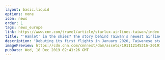 ```yaml
---
layout: basic.liquid
options: none
icon: news
order: 1
tags: news_europe
link: https://www.cnn.com/travel/article/starlux-airlines-taiwan/index.html
title: "'Hamlet' in the skies? The story behind Taiwan's newest airline"
description: "Debuting its first flights in January 2020, Taiwanese start-up STARLUX Airlines could be the first new player in 30 years to upend the island's duopoly aviation market. "
imagePreview: https://cdn.cnn.com/cnnnext/dam/assets/191112145316-20191026-p3849-deliveryflight-starlux-hr-027-video-synd-2.jpg
pubDate: Wed, 18 Dec 2019 02:41:26 GMT
---
```

